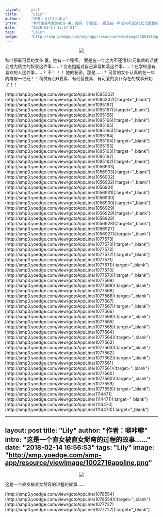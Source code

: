 ```yaml
---
layout:     post
title:      "LiLy"
author:     "作者：えびさわまよ"
intro:      "秋叶原最可爱的女仆·奏。她有一个秘密。 要是在一年之内不还清1亿元借款的话就会成为债主的奴隶这件事……？变态姐姐对自己异常执着这件事……？在学校里有喜欢的人这件事……？ 不！！！ 她的秘密，那是……？ 可爱的女仆认真的在一年内赚取一亿元！！稍微有点H要素、有经营要素、有可爱的女仆存在的故事开始了！！"
date:       "2018-02-14 16:57:01"
tags:       "LiLy"
image:      "http://smp.yoedge.com/smp-app/resource/viewImage/1001813appline.png"
---
```

<div style="text-align: center">
<p><img src="http://smp.yoedge.com/smp-app/resource/viewImage/1001813appline.png"/></p>
</div>
<p class="post-meta">
<span>秋叶原最可爱的女仆·奏。她有一个秘密。 要是在一年之内不还清1亿元借款的话就会成为债主的奴隶这件事……？变态姐姐对自己异常执着这件事……？在学校里有喜欢的人这件事……？ 不！！！ 她的秘密，那是……？ 可爱的女仆认真的在一年内赚取一亿元！！稍微有点H要素、有经营要素、有可爱的女仆存在的故事开始了！！</span>
</p>
[http://smp3.yoedge.com/view/gotoAppLine/1095302](http://smp3.yoedge.com/view/gotoAppLine/1095302){:target="_blank"}
[http://smp3.yoedge.com/view/gotoAppLine/1095167](http://smp3.yoedge.com/view/gotoAppLine/1095167){:target="_blank"}
[http://smp3.yoedge.com/view/gotoAppLine/1095166](http://smp3.yoedge.com/view/gotoAppLine/1095166){:target="_blank"}
[http://smp3.yoedge.com/view/gotoAppLine/1095165](http://smp3.yoedge.com/view/gotoAppLine/1095165){:target="_blank"}
[http://smp3.yoedge.com/view/gotoAppLine/1095164](http://smp3.yoedge.com/view/gotoAppLine/1095164){:target="_blank"}
[http://smp3.yoedge.com/view/gotoAppLine/1095163](http://smp3.yoedge.com/view/gotoAppLine/1095163){:target="_blank"}
[http://smp3.yoedge.com/view/gotoAppLine/1095162](http://smp3.yoedge.com/view/gotoAppLine/1095162){:target="_blank"}
[http://smp3.yoedge.com/view/gotoAppLine/1056933](http://smp3.yoedge.com/view/gotoAppLine/1056933){:target="_blank"}
[http://smp3.yoedge.com/view/gotoAppLine/1056932](http://smp3.yoedge.com/view/gotoAppLine/1056932){:target="_blank"}
[http://smp3.yoedge.com/view/gotoAppLine/1056931](http://smp3.yoedge.com/view/gotoAppLine/1056931){:target="_blank"}
[http://smp3.yoedge.com/view/gotoAppLine/1056930](http://smp3.yoedge.com/view/gotoAppLine/1056930){:target="_blank"}
[http://smp3.yoedge.com/view/gotoAppLine/1056929](http://smp3.yoedge.com/view/gotoAppLine/1056929){:target="_blank"}
[http://smp3.yoedge.com/view/gotoAppLine/1056928](http://smp3.yoedge.com/view/gotoAppLine/1056928){:target="_blank"}
[http://smp3.yoedge.com/view/gotoAppLine/1056927](http://smp3.yoedge.com/view/gotoAppLine/1056927){:target="_blank"}
[http://smp3.yoedge.com/view/gotoAppLine/1077573](http://smp3.yoedge.com/view/gotoAppLine/1077573){:target="_blank"}
[http://smp3.yoedge.com/view/gotoAppLine/1077572](http://smp3.yoedge.com/view/gotoAppLine/1077572){:target="_blank"}
[http://smp3.yoedge.com/view/gotoAppLine/1077571](http://smp3.yoedge.com/view/gotoAppLine/1077571){:target="_blank"}
[http://smp3.yoedge.com/view/gotoAppLine/1077570](http://smp3.yoedge.com/view/gotoAppLine/1077570){:target="_blank"}
[http://smp3.yoedge.com/view/gotoAppLine/1077569](http://smp3.yoedge.com/view/gotoAppLine/1077569){:target="_blank"}
[http://smp3.yoedge.com/view/gotoAppLine/1077568](http://smp3.yoedge.com/view/gotoAppLine/1077568){:target="_blank"}
[http://smp3.yoedge.com/view/gotoAppLine/1077567](http://smp3.yoedge.com/view/gotoAppLine/1077567){:target="_blank"}
[http://smp3.yoedge.com/view/gotoAppLine/1077566](http://smp3.yoedge.com/view/gotoAppLine/1077566){:target="_blank"}
[http://smp3.yoedge.com/view/gotoAppLine/1077565](http://smp3.yoedge.com/view/gotoAppLine/1077565){:target="_blank"}
[http://smp3.yoedge.com/view/gotoAppLine/1077564](http://smp3.yoedge.com/view/gotoAppLine/1077564){:target="_blank"}
[http://smp3.yoedge.com/view/gotoAppLine/1077563](http://smp3.yoedge.com/view/gotoAppLine/1077563){:target="_blank"}
[http://smp3.yoedge.com/view/gotoAppLine/1077562](http://smp3.yoedge.com/view/gotoAppLine/1077562){:target="_blank"}
[http://smp3.yoedge.com/view/gotoAppLine/1077561](http://smp3.yoedge.com/view/gotoAppLine/1077561){:target="_blank"}
[http://smp3.yoedge.com/view/gotoAppLine/1077560](http://smp3.yoedge.com/view/gotoAppLine/1077560){:target="_blank"}
[http://smp3.yoedge.com/view/gotoAppLine/1077559](http://smp3.yoedge.com/view/gotoAppLine/1077559){:target="_blank"}
[http://smp3.yoedge.com/view/gotoAppLine/1114471](http://smp3.yoedge.com/view/gotoAppLine/1114471){:target="_blank"}
[http://smp3.yoedge.com/view/gotoAppLine/1114470](http://smp3.yoedge.com/view/gotoAppLine/1114470){:target="_blank"}


---
layout:     post
title:      "Lily"
author:     "作者：噼咔噼"
intro:      "这是一个直女被直女掰弯的过程的故事……"
date:       "2018-02-14 16:56:53"
tags:       "Lily"
image:      "http://smp.yoedge.com/smp-app/resource/viewImage/1002716appline.png"
---
<div style="text-align: center">
<p><img src="http://smp.yoedge.com/smp-app/resource/viewImage/1002716appline.png"/></p>
</div>
<p class="post-meta">
<span>这是一个直女被直女掰弯的过程的故事……</span>
</p>
[http://smp3.yoedge.com/view/gotoAppLine/1078554](http://smp3.yoedge.com/view/gotoAppLine/1078554){:target="_blank"}
[http://smp3.yoedge.com/view/gotoAppLine/1077727](http://smp3.yoedge.com/view/gotoAppLine/1077727){:target="_blank"}


